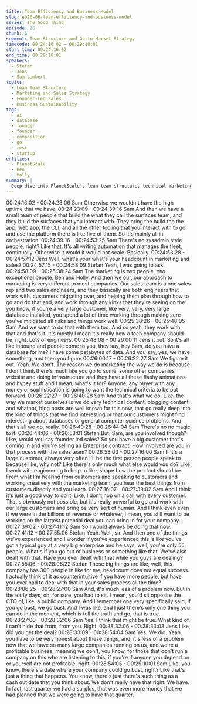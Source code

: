 ```yaml
---
title: Team Efficiency and Business Model
slug: ep26-06-team-efficiency-and-business-model
series: The Good Thing
episode: 26
chunk: 6
segment: Team Structure and Go-to-Market Strategy
timecode: 00:24:16:02 – 00:29:10:01
start_time: 00:24:16:02
end_time: 00:29:10:01
speakers:
  - Stefan
  - Jens
  - Sam Lambert
topics:
  - Lean Team Structure
  - Marketing and Sales Strategy
  - Founder-Led Sales
  - Business Sustainability
tags:
  - ai
  - database
  - founder
  - founder
  - composition
  - go
  - rest
  - startup
entities:
  - PlanetScale
  - Ben
  - Holly
summary: |
  Deep dive into PlanetScale's lean team structure, technical marketing approach, and founder-led sales strategy. Discussion of how they address enterprise concerns about company size while maintaining profitability and sustainable growth.
---
```


00:24:16:02 - 00:24:23:06
Sam
Otherwise we wouldn't have the high uptime that we have.
00:24:23:09 - 00:24:39:16
Sam
And then we have a small team of people that build the what they call the surfaces team, and
they build the surfaces that you interact with. They bring the build the the app, web app, the CLI,
and all the other tooling that you interact with to go and use the platform there is like five of
them. So it's mainly all in orchestration.
00:24:39:16 - 00:24:53:25
Sam
There's no sysadmin style people, right? Like that. It's all writing automation that manages the
fleet, continually. Otherwise it would it would not scale. Basically.
00:24:53:28 - 00:24:57:12
Jens
Well, what's your what's your headcount in marketing and sales?
00:24:57:15 - 00:24:58:09
Stefan
Yeah, I was going to ask.
00:24:58:09 - 00:25:38:24
Sam
The marketing is two people, two exceptional people, Ben and Holly. And then we our, our
approach to marketing is very different to most companies. Our sales team is a one sales rep
and two sales engineers, and they basically are both engineers that work with, customers
migrating over, and helping them plan through how to go and do that and, and work through any
kinks that they're seeing on the you know, if you're a very large customer, like very, very, very
large database installed, you spend a lot of time working through making sure you've mitigated
all risks and things work well.
00:25:38:26 - 00:25:48:05
Sam
And we want to do that with them too. And so yeah, they work with that and that's it. It's mostly I
mean it's really how a tech company should be, right. Lots of engineers.
00:25:48:08 - 00:26:00:11
Jens
it out.
So it's all like inbound and people come to you, they say, hey Sam, do you have a database for
me? I have some petabytes of data. And you say, yes, we have something, and then you figure
00:26:00:17 - 00:26:22:27
Sam
We figure it out. Yeah. We don't. The reason we do marketing the way we do is because I don't
think there's much like you go to some, some other companies website and doing infrastructure
and they have all these flashy animations and hypey stuff and I mean, what's it for? Anyone,
any buyer with any money or sophistication is going to want the technical criteria to be put
forward.
00:26:22:27 - 00:26:40:28
Sam
And that's what we do. Like, the way we market ourselves is we do very technical content,
blogging content and whatnot, blog posts are well known for this now, that go really deep into
the kind of things that we find interesting or that our customers might find interesting about
databases or general computer science problems. And that's all we do, really.
00:26:40:28 - 00:26:44:04
Sam
There's no no magic to it.
00:26:44:06 - 00:26:53:01
Stefan
But, Sam, are you involved though? Like, would you say founder led sales? So you have a big
customer that's coming in and you're selling an Enterprise contract. How involved are you in that
process with the sales team?
00:26:53:03 - 00:27:16:00
Sam
If it's a large customer, always very often I'll be the first person people speak to because like,
why not? Like there's only much what else would you do? Like I work with engineering to help to
like, shape how the product should be. From what I'm hearing from customers and speaking to
customers and working creatively with the marketing team, you hear the best things from
customers directly and you learn.
00:27:16:07 - 00:27:39:02
Sam
And I think it's just a good way to do it. Like, I don't hop on a call with every customer. That's
obviously not possible, but it's really powerful to go and work with our large customers and bring
be very sort of human. And I think even even if we were in the billions of revenue or whatever, I
mean, you still want to be working on the largest potential deal you can bring in for your
company.
00:27:39:02 - 00:27:41:12
Sam
So I would always be doing that now.
00:27:41:12 - 00:27:55:06
Stefan
Yeah. Well, sir. And then one of the things we've experienced and I wonder if you've
experienced this is like you've got a typical guy at a very big enterprise and he says, well, you're
only 55 people. What's if you go out of business or something like that. We've also dealt with
that. Have you ever dealt with that while you guys are dealing?
00:27:55:06 - 00:28:06:22
Stefan
These big things are like, well, this company has 300 people in like for me, headcount does not
equal success. I actually think of it as counterintuitive if you have more people, but have you
ever had to deal with that in your sales process all the time?
00:28:06:25 - 00:28:27:00
Sam
And, it's much less of a problem now. But in the early days, oh, for sure, you had to sit. I mean,
you'd sit opposite the CTO of, like, a public company. And I remember one very specifically said,
if you go bust, we go bust. And I was like, and I just there's only one thing you can do in the
moment, which is tell the truth and go, that is true.
00:28:27:00 - 00:28:32:06
Sam
Yes. I think that might be true. What kind of. I can't hide that from, from you. Right.
00:28:32:06 - 00:28:33:03
Jens
Like, did you get the deal?
00:28:33:09 - 00:28:54:04
Sam
Yes. We did. Yeah. you have to be very honest about these things, and, it's less of a problem
now that we have so many large companies running on us, and we're a profitable business,
meaning we don't, you know, for those that don't run a company on this who are listening to this,
if you're if anyone you depend on or yourself are not profitable, right.
00:28:54:05 - 00:29:10:01
Sam
Like, you know, there's a date where your company could go bust, right? Like that's just a thing
that happens. You know, there's just there's such thing as a cash out date that you think about.
We don't really have that right. We have. In fact, last quarter we had a surplus, that was even
more money that we had planned that we were going to have that quarter.